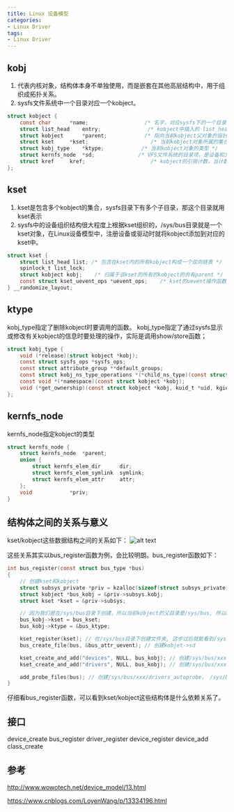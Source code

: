 ```yaml
---
title: Linux 设备模型
categories: 
- Linux Driver
tags:
- Linux Driver
---
```


## kobj
1. 代表内核对象，结构体本身不单独使用，而是嵌套在其他高层结构中，用于组织成拓扑关系。
2. sysfs文件系统中一个目录对应一个kobject。
```c
struct kobject {
	const char		*name;                  /* 名字，对应sysfs下的一个目录 */
	struct list_head	entry;               /* kobject中插入的 list_head结构，用于构造双向链表 */
	struct kobject		*parent;            /* 指向当前kobject父对象的指针，体现在sys中就是包含当前kobject对象的目录对象 */
	struct kset		*kset;                    /* 当前kobject对象所属的集合 */
	struct kobj_type	*ktype;            /* 当前kobject对象的类型 */
	struct kernfs_node	*sd;              /* VFS文件系统的目录项，是设备和文件之间的桥梁，sysfs中的符号链接是通过kernfs_node内的联合体实现的 */
	struct kref		kref;                     /* kobject的引用计数，当计数为0时，回调之前注册的release方法释放该对象 */
};
```

## kset
1. kset是包含多个kobject的集合，sysfs目录下有多个子目录，那这个目录就用kset表示
2. sysfs中的设备组织结构很大程度上根据kset组织的，/sys/bus目录就是一个kset对象，在Linux设备模型中，注册设备或驱动时就将kobject添加到对应的kset中。

```c
struct kset {
    struct list_head list; /* 包含在kset内的所有kobject构成一个双向链表 */
    spinlock_t list_lock;
    struct kobject kobj;    /* 归属于该kset的所有的kobject的共有parent */
    const struct kset_uevent_ops *uevent_ops;    /* kset的uevent操作函数集，当kset中的kobject有状态变化时，会回调这个函数集，以便kset添加新的环境变量或过滤某些uevent，如果一个kobject不属于任何kset时，是不允许发送uevent的 */
} __randomize_layout;
```

## ktype
kobj_type指定了删除kobject时要调用的函数。
kobj_type指定了通过sysfs显示或修改有关kobject的信息时要处理的操作，实际是调用show/store函数；
```c
struct kobj_type {
	void (*release)(struct kobject *kobj);
	const struct sysfs_ops *sysfs_ops;
	const struct attribute_group **default_groups;
	const struct kobj_ns_type_operations *(*child_ns_type)(const struct kobject *kobj);
	const void *(*namespace)(const struct kobject *kobj);
	void (*get_ownership)(const struct kobject *kobj, kuid_t *uid, kgid_t *gid);
};
```

## kernfs_node
kernfs_node指定kobject的类型
```c
struct kernfs_node {
    struct kernfs_node	*parent;
	union {
		struct kernfs_elem_dir		dir;
		struct kernfs_elem_symlink	symlink;
		struct kernfs_elem_attr		attr;
	};
    void			*priv;
}
```

## 结构体之间的关系与意义
kset/kobject这些数据结构之间的关系如下：
![alt text](/images/驱动/kobject.webp)

这些关系其实以bus_register函数为例，会比较明朗。bus_register函数如下：
```c
int bus_register(const struct bus_type *bus)
{
    // 创建kset和kobject
    struct subsys_private *priv = kzalloc(sizeof(struct subsys_private), GFP_KERNEL); 
    struct kobject *bus_kobj = &priv->subsys.kobj;
    struct kset *kset = &priv->subsys;

    // 因为我们是在/sys/bus目录下创建，所以当前kobject的父目录是/sys/bus, 所以bus_kobj->kset = bus_kset
 	bus_kobj->kset = bus_kset; 
	bus_kobj->ktype = &bus_ktype;

    kset_register(kset); // 在/sys/bus目录下创建文件夹, 这步过后就能看到/sys/bus目录下新生成了一个文件夹, 并在文件夹下创建uvent文件
    bus_create_file(bus, &bus_attr_uevent); // 创建kobjet->sd

    kset_create_and_add("devices", NULL, bus_kobj); // 创建/sys/bus/xxx/devices目录
    kset_create_and_add("drivers", NULL, bus_kobj); // 创建/sys/bus/xxx/driver目录

    add_probe_files(bus); // 创建/sys/bus/xxx/drivers_autoprobe， /sys/bus/xxx/drivers_probe文件
}
```
仔细看bus_register函数，可以看到kset/kobject这些结构体是什么依赖关系了。

## 接口

device_create
bus_register
driver_register
device_register
device_add
class_create

## 参考
http://www.wowotech.net/device_model/13.html

https://www.cnblogs.com/LoyenWang/p/13334196.html

